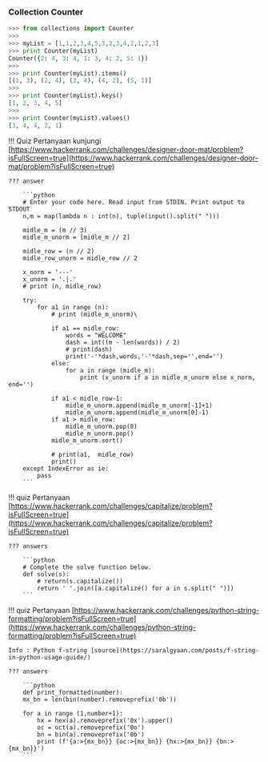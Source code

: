### Collection Counter
```python
>>> from collections import Counter
>>> 
>>> myList = [1,1,2,3,4,5,3,2,3,4,2,1,2,3]
>>> print Counter(myList)
Counter({2: 4, 3: 4, 1: 3, 4: 2, 5: 1})
>>>
>>> print Counter(myList).items()
[(1, 3), (2, 4), (3, 4), (4, 2), (5, 1)]
>>> 
>>> print Counter(myList).keys()
[1, 2, 3, 4, 5]
>>> 
>>> print Counter(myList).values()
[3, 4, 4, 2, 1]
```


!!! Quiz
    Pertanyaan kunjungi [https://www.hackerrank.com/challenges/designer-door-mat/problem?isFullScreen=true](https://www.hackerrank.com/challenges/designer-door-mat/problem?isFullScreen=true)

    ??? answer

        ```python
        # Enter your code here. Read input from STDIN. Print output to STDOUT
        n,m = map(lambda n : int(n), tuple(input().split(" ")))

        midle_m = (m // 3)
        midle_m_unorm = [midle_m // 2]

        midle_row = (n // 2)
        midle_row_unorm = midle_row // 2

        x_norm = '---'
        x_unorm = '.|.'
        # print (n, midle_row)

        try:
            for a1 in range (n):
                # print (midle_m_unorm)\
                
                if a1 == midle_row:
                    words = "WELCOME"
                    dash = int((m - len(words)) / 2)
                    # print(dash)
                    print('-'*dash,words,'-'*dash,sep='',end='')
                else:
                    for a in range (midle_m):
                        print (x_unorm if a in midle_m_unorm else x_norm, end='')
                
                if a1 < midle_row-1:
                    midle_m_unorm.append(midle_m_unorm[-1]+1)
                    midle_m_unorm.append(midle_m_unorm[0]-1)
                if a1 > midle_row:
                    midle_m_unorm.pop(0)
                    midle_m_unorm.pop()
                midle_m_unorm.sort()

                # print(a1,  midle_row)
                print()
        except IndexError as ie:
            pass
        ```

!!! quiz
    Pertanyaan [https://www.hackerrank.com/challenges/capitalize/problem?isFullScreen=true](https://www.hackerrank.com/challenges/capitalize/problem?isFullScreen=true)

    ??? answers

        ```python
        # Complete the solve function below.
        def solve(s):
            # return(s.capitalize())
            return ' '.join([a.capitalize() for a in s.split(" ")])
        ```

!!! quiz
    Pertanyaan [https://www.hackerrank.com/challenges/python-string-formatting/problem?isFullScreen=true](https://www.hackerrank.com/challenges/python-string-formatting/problem?isFullScreen=true)

    Info : Python f-string [source](https://saralgyaan.com/posts/f-string-in-python-usage-guide/)

    ??? answers

        ```python
        def print_formatted(number):
        mx_bn = len(bin(number).removeprefix('0b'))
        
        for a in range (1,number+1):
            hx = hex(a).removeprefix('0x').upper()
            oc = oct(a).removeprefix('0o')
            bn = bin(a).removeprefix('0b')
            print (f'{a:>{mx_bn}} {oc:>{mx_bn}} {hx:>{mx_bn}} {bn:>{mx_bn}}')
        ```